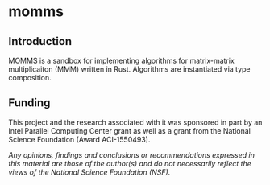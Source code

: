 # momms

Introduction
------------

MOMMS is a sandbox for implementing algorithms for matrix-matrix multiplicaiton (MMM) written in Rust.
Algorithms are instantiated via type composition.

Funding
-------
This project and the research associated with it was sponsored in part by an Intel Parallel Computing Center grant 
as well as a grant from the National Science Foundation (Award ACI-1550493).

_Any opinions, findings and conclusions or recommendations expressed in this
material are those of the author(s) and do not necessarily reflect the views of
the National Science Foundation (NSF)._

